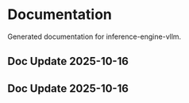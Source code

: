 # Documentation

Generated documentation for inference-engine-vllm.

## Doc Update 2025-10-16

## Doc Update 2025-10-16
